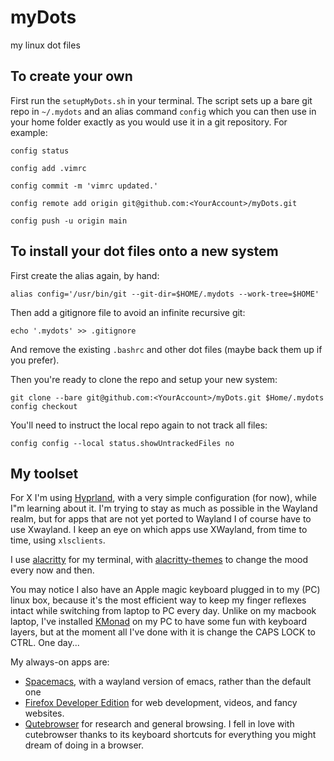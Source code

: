 # myDots
my linux dot files

## To create your own

First run the `setupMyDots.sh` in your terminal. The script sets up a bare git repo in `~/.mydots` and an alias command `config` which you can then use in your home folder exactly as you would use it in a git repository. For example:

`config status`

`config add .vimrc`

`config commit -m 'vimrc updated.'`

`config remote add origin git@github.com:<YourAccount>/myDots.git`

`config push -u origin main`

## To install your dot files onto a new system

First create the alias again, by hand:

`alias config='/usr/bin/git --git-dir=$HOME/.mydots --work-tree=$HOME'`

Then add a gitignore file to avoid an infinite recursive git:

`echo '.mydots' >> .gitignore`

And remove the existing `.bashrc` and other dot files (maybe back them up if you prefer).

Then you're ready to clone the repo and setup your new system:

```
git clone --bare git@github.com:<YourAccount>/myDots.git $Home/.mydots
config checkout
```

You'll need to instruct the local repo again to not track all files:

`config config --local status.showUntrackedFiles no`

## My toolset

For X I'm using [Hyprland](https://hyprland.org/), with a very simple configuration (for now), while I"m learning about it. I'm trying to stay as much as possible in the Wayland realm, but for apps that are not yet ported to Wayland I of course have to use Xwayland. I keep an eye on which apps use XWayland, from time to time, using `xlsclients`.

I use [alacritty](https://github.com/alacritty/alacritty) for my terminal, with [alacritty-themes](https://github.com/rajasegar/alacritty-themes) to change the mood every now and then.

You may notice I also have an Apple magic keyboard plugged in to my (PC) linux box, because it's the most efficient way to keep my finger reflexes intact while switching from laptop to PC every day. Unlike on my macbook laptop, I've installed [KMonad]([KMonad](https://github.com/kmonad/kmonad)) on my PC to have some fun with keyboard layers, but at the moment all I've done with it is change the CAPS LOCK to CTRL. One day...

My always-on apps are:

- [Spacemacs](https://www.spacemacs.org/), with a wayland version of emacs, rather than the default one
- [Firefox Developer Edition](https://www.mozilla.org/en-US/firefox/developer/) for web development, videos, and fancy websites.
- [Qutebrowser](https://qutebrowser.org/) for research and general browsing. I fell in love with cutebrowser thanks to its keyboard shortcuts for everything you might dream of doing in a browser.

